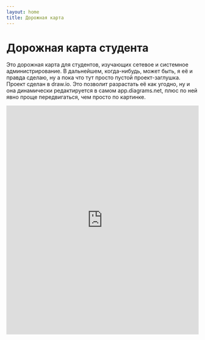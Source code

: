 ```yaml
---
layout: home
title: Дорожная карта
---
```



# Дорожная карта студента

Это дорожная карта для студентов, изучающих сетевое и системное администрирование. В дальнейшем, когда-нибудь, может быть, я её и правда сделаю, ну а пока что тут просто пустой проект-заглушка. Проект сделан в draw.io. Это позволит разрастать её как угодно, ну и она динамически редактируется в самом app.diagrams.net, плюс по ней явно проще передвигаться, чем просто по картинке.

<iframe
  src="https://viewer.diagrams.net/?highlight=0000ff&layers=1&nav=1&title=Roadmap#Uhttps%3A%2F%2Fdrive.google.com%2Fuc%3Fid%3D15Sd3v4tLwYMa7i8YGYzyVQkY_PvTrYNP%26export%3Ddownload"
  width="100%"
  height="600px"
  frameborder="0"
  allowfullscreen
></iframe>




<!-- https://drive.google.com/file/d/15Sd3v4tLwYMa7i8YGYzyVQkY_PvTrYNP/view?usp=sharing -->
